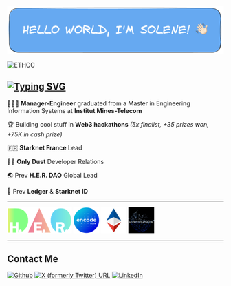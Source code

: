 
![Hi](assets/Banner.png)

![ETHCC](assets/ETHCC.png)

## [![Typing SVG](https://readme-typing-svg.demolab.com?font=Fira+Code&pause=1000&color=000000&width=435&lines=Building+developer+communities)](https://git.io/typing-svg)

🧑🏻‍🎓 **Manager-Engineer** graduated from a Master in Engineering Information Systems at **Institut Mines-Telecom**

🏆 Building cool stuff in **Web3 hackathons** _(5x finalist, +35 prizes won, +75K in cash prize)_

🇫🇷 **Starknet France** Lead

👩‍💻 **Only Dust** Developer Relations

🌏 Prev **H.E.R. DAO** Global Lead

🔑 Prev **Ledger** & **Starknet ID**

------

<p align="left">
<a href="https://www.her-dao.xyz/" target="_blank" rel="noreferrer"><img src="https://github.com/sdaav/sdaav/blob/main/assets/H.E.R.%20DAO%20Global%20Logo.png" width="150" height="60" alt="C" /></a>
<a href="https://www.encode.club/" target="_blank" rel="noreferrer"><img src="https://github.com/sdaav/sdaav/blob/main/assets/Encode%20Club%20Logo.png" width="60" height="60" alt="C++" /></a>
<a href="https://www.ethereum-france.com/" target="_blank" rel="noreferrer"><img src="https://github.com/sdaav/sdaav/blob/main/assets/Ethereum%20France%20Logo.jpeg" width="60" height="60" alt="Java" /></a>
<a href="https://kryptosphere.org/en/" target="_blank" rel="noreferrer"><img src="https://github.com/sdaav/sdaav/blob/main/assets/Kryptosphere%20Logo.gif" width="60" height="60" alt="Java" /></a>
</p>

-----

## Contact Me
<p><a href="https://github.com/sdaav" target="_blank"><img alt="Github" src="https://img.shields.io/badge/GitHub-%2312100E.svg?&style=for-the-badge&logo=Github&logoColor=white" /></a> <a href="https://twitter.com/_SDAV" target="_blank"><img <img alt="X (formerly Twitter) URL" src="https://img.shields.io/badge/twitter-%231DA1F2.svg?&style=for-the-badge&logo=twitter&logoColor=white" /></a> <a href="https://www.linkedin.com/in/solene-daviaud" target="_blank"><img alt="LinkedIn" src="https://img.shields.io/badge/linkedin-%230077B5.svg?&style=for-the-badge&logo=linkedin&logoColor=white" /></a>
</p>
